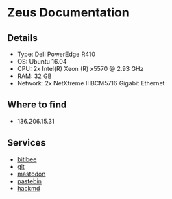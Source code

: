 # Zeus Documentation

## Details

* Type: Dell PowerEdge R410
* OS: Ubuntu 16.04
* CPU: 2x Intel(R) Xeon (R) x5570 @ 2.93 GHz
* RAM: 32 GB
* Network: 2x NetXtreme II BCM5716 Gigabit Ethernet

## Where to find

* 136.206.15.31

## Services

* [bitlbee](/services/bitlbee)
* [git](/services/git)
* [mastodon](/services/mastodon)
* [pastebin](/services/paste)
* [hackmd](/services/hackmd)